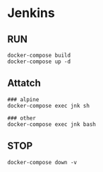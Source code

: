 # Jenkins

## RUN

```shell:
docker-compose build
docker-compose up -d
```

## Attatch

```shell:
### alpine 
docker-compose exec jnk sh

### other
docker-compose exec jnk bash
```

## STOP

```shell:
docker-compose down -v
```
